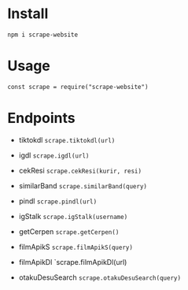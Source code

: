 # Install
`npm i scrape-website`

# Usage
`const scrape = require("scrape-website")`

# Endpoints
- tiktokdl
`scrape.tiktokdl(url)`

- igdl
`scrape.igdl(url)`

- cekResi
`scrape.cekResi(kurir, resi)`

- similarBand
`scrape.similarBand(query)`

- pindl
`scrape.pindl(url)`

- igStalk
`scrape.igStalk(username)`

- getCerpen
`scrape.getCerpen()`

- filmApikS
`scrape.filmApikS(query)`

- filmApikDl
`scrape.filmApikDl(url)

- otakuDesuSearch
`scrape.otakuDesuSearch(query)`

